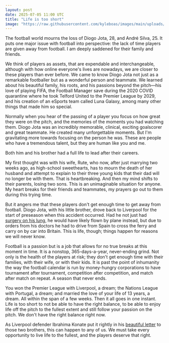 ```yaml
---
layout: post
date: 2025-07-05 11:00 UTC
title: "Life is too short"
image: "https://raw.githubusercontent.com/kyleboas/images/main/uploads/2025/07/04/Image-04Jul2025_18:29:49.png"
---
```


The football world mourns the loss of Diogo Jota, 28, and André Silva, 25. It puts one major issue with football into perspective: the lack of time players are given away from football. I am deeply saddened for their family and friends.

<!---more--->

We think of players as assets, that are expendable and interchangeable, although with how online everyone's lives are nowadays, we are closer to these players than ever before. We came to know Diogo Jota not just as a remarkable footballer but as a wonderful person and teammate. We learned about his beautiful family, his roots, and his passions beyond the pitch—his love of playing FIFA, the Football Manager save during the 2020 COVID quarantine where he took Telford United to the Premier League by 2029, and his creation of an eSports team called Luna Galaxy, among many other things that made him so special.

Normally when you hear of the passing of a player you focus on how great they were on the pitch, and the memories of the moments you had watching them. Diogo Jota was an incredibly memorable, clinical, exciting goalscorer and great teammate. He created many unforgettable moments. But I'm gravitating more towards focusing on the person he was. These are people who have a tremendous talent, but they are human like you and me. 

Both him and his brother had a full life to lead after their careers. 

My first thought was with his wife, Rute, who now, after just marrying two weeks ago, as high-school sweethearts, has to mourn the death of her husband and attempt to explain to their three young kids that their dad will no longer be with them. That is heartbreaking. And then my mind shifts to their parents, losing two sons. This is an unimaginable situation for anyone. My heart breaks for their friends and teammates, my prayers go out to them during this trying time.

But it angers me that these players don't get enough time to get away from football. Diogo Jota, with his little brother, drove back to Liverpool for the start of preseason when this accident occurred. Had he not just had [surgery on his lung](https://www.goal.com/en-in/news/diogo-jota-brother-andre-drove-spain-ferry-uk-tragic-deaths-car-accident-liverpool-flying-lung-surgery/blt5132c67d78a846c6), he would have likely flown by plane instead, but due to orders from his doctors he had to drive from Spain to cross the ferry and carry on by car into Britain. This is life, though; things happen for reasons we will never know.

Football is a passion but is a job that allows for no true breaks at this moment in time. It is a nonstop, 365-days-a-year, never-ending grind. Not only is the health of the players at risk; they don't get enough time with their families, with their wife, or with their kids. It is past the point of inhumanity the way the football calendar is run by money-hungry corporations to have tournament after tournament, competition after competition, and match after match on repeat. A season that never ends.

You won the Premier League with Liverpool, a dream; the Nations League with Portugal, a dream; and married the love of your life of 13 years, a dream. All within the span of a few weeks. Then it all goes in one instant. Life is too short to not be able to have the right balance, to be able to enjoy life off the pitch to the fullest extent and still follow your passion on the pitch. We don't have the right balance right now.

As Liverpool defender Ibrahima Konate put it rightly in his [beautiful letter](https://www.instagram.com/reel/DLp_8LiodnP/?igsh=MTV2c2Jhemt3OXpubg==) to those two brothers, this can happen to any of us. We must take every opportunity to live life to the fullest, and the players deserve that right.
